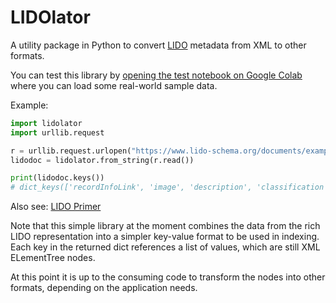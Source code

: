 # LIDOlator

A utility package in Python to convert [LIDO](https://lido-schema.org/) metadata from XML to other formats.

You can test this library by [opening the test notebook on Google Colab](https://colab.research.google.com/github/epoz/lidolator/blob/main/test_samples.ipynb) where you can load some real-world sample data.

Example:

```python
import lidolator
import urllib.request

r = urllib.request.urlopen("https://www.lido-schema.org/documents/examples/LIDO-v1.1-Example_FMobj00154983-LaPrimavera.xml")
lidodoc = lidolator.from_string(r.read())

print(lidodoc.keys())
# dict_keys(['recordInfoLink', 'image', 'description', 'classification', 'title', 'legalBody', 'relatedNote', 'actor', 'displayDate', 'earliestDate', 'latestDate', 'recordID'])
```

Also see: [LIDO Primer](https://lido-schema.org/documents/primer/latest/lido-primer.html)

Note that this simple library at the moment combines the data from the rich LIDO representation into a simpler key-value format to be used in indexing. Each key in the returned dict references a list of values, which are still XML ELementTree nodes.

At this point it is up to the consuming code to transform the nodes into other formats, depending on the application needs.
